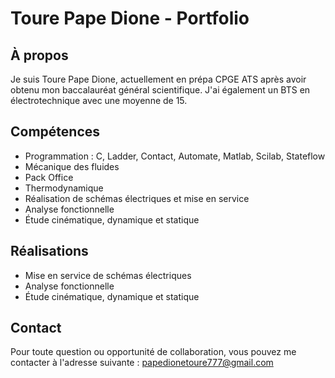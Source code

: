 # Toure Pape Dione - Portfolio

## À propos

Je suis Toure Pape Dione, actuellement en prépa CPGE ATS après avoir obtenu mon baccalauréat général scientifique. J'ai également un BTS en électrotechnique avec une moyenne de 15.

## Compétences

- Programmation : C, Ladder, Contact, Automate, Matlab, Scilab, Stateflow
- Mécanique des fluides
- Pack Office
- Thermodynamique
- Réalisation de schémas électriques et mise en service
- Analyse fonctionnelle
- Étude cinématique, dynamique et statique

## Réalisations

- Mise en service de schémas électriques
- Analyse fonctionnelle
- Étude cinématique, dynamique et statique

## Contact

Pour toute question ou opportunité de collaboration, vous pouvez me contacter à l'adresse suivante : papedionetoure777@gmail.com



<!---
pdt59/pdt59 is a ✨ special ✨ repository because its `README.md` (this file) appears on your GitHub profile.
You can click the Preview link to take a look at your changes.
--->
